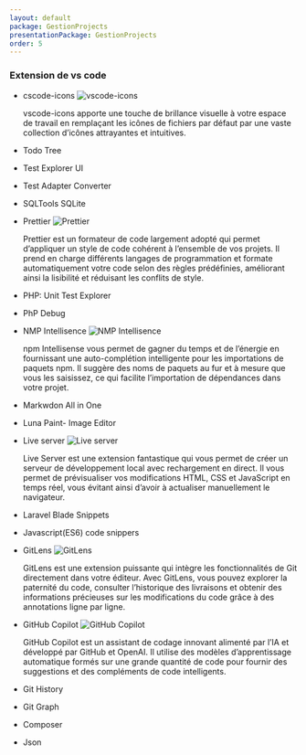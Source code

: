 ```yaml
---
layout: default
package: GestionProjects
presentationPackage: GestionProjects
order: 5
---
```


### Extension de vs code

- cscode-icons ![vscode-icons](/lab_crud/Gestion-projets/Analyse-Techniques/images/images/vscode-icons.jpg)
  <!-- note -->
  vscode-icons apporte une touche de brillance visuelle à votre espace de travail en remplaçant les icônes de fichiers par défaut par une vaste collection d’icônes attrayantes et intuitives.

- Todo Tree
- Test Explorer UI 
- Test Adapter Converter
- SQLTools SQLite 
- Prettier ![Prettier](/lab_crud/Gestion-projets/Analyse-Techniques/images/images/prettier.jpg)
  <!-- note -->
  Prettier est un formateur de code largement adopté qui permet d’appliquer un style de code cohérent à l’ensemble de vos projets. Il prend en charge différents langages de programmation et formate automatiquement votre code selon des règles prédéfinies, améliorant ainsi la lisibilité et réduisant les conflits de style.

- PHP: Unit Test Explorer
- PhP Debug
- NMP Intellisence ![NMP Intellisence](/lab_crud/Gestion-projets/Analyse-Techniques/images/images/npm-intellisense.jpg)
  <!-- note -->
  npm Intellisense vous permet de gagner du temps et de l’énergie en fournissant une auto-complétion intelligente pour les importations de paquets npm. Il suggère des noms de paquets au fur et à mesure que vous les saisissez, ce qui facilite l’importation de dépendances dans votre projet.

- Markwdon All in One
- Luna Paint- Image Editor
- Live server ![Live server](/lab_crud/Gestion-projets/Analyse-Techniques/images/images/live-server.jpg)
  <!-- note -->
  Live Server est une extension fantastique qui vous permet de créer un serveur de développement local avec rechargement en direct. Il vous permet de prévisualiser vos modifications HTML, CSS et JavaScript en temps réel, vous évitant ainsi d’avoir à actualiser manuellement le navigateur.

- Laravel Blade Snippets
- Javascript(ES6) code snippers
- GitLens ![GitLens](/lab_crud/Gestion-projets/Analyse-Techniques/images/images/gitlens.jpg)
  <!-- note -->
  GitLens est une extension puissante qui intègre les fonctionnalités de Git directement dans votre éditeur. Avec GitLens, vous pouvez explorer la paternité du code, consulter l’historique des livraisons et obtenir des informations précieuses sur les modifications du code grâce à des annotations ligne par ligne.
 

- GitHub Copilot ![GitHub Copilot](/lab_crud/Gestion-projets/Analyse-Techniques/images/images/github-copilot.jpg)
  <!-- note -->
  GitHub Copilot est un assistant de codage innovant alimenté par l’IA et développé par GitHub et OpenAI. Il utilise des modèles d’apprentissage automatique formés sur une grande quantité de code pour fournir des suggestions et des compléments de code intelligents.

- Git History
- Git Graph
- Composer
- Json
<!-- new slide -->

